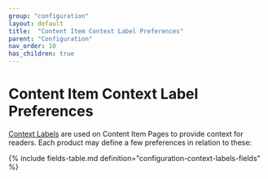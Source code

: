 ```yaml
---
group: "configuration"
layout: default
title:  "Content Item Context Label Preferences"
parent: "Configuration"
nav_order: 10
has_children: true
---
```


# Content Item Context Label Preferences

[Context Labels](../information-design-templates/content-item.md#context-label) are used on Content Item Pages to provide context for readers. Each product may define a few preferences in relation to these:

{% include fields-table.md definition="configuration-context-labels-fields" %}
